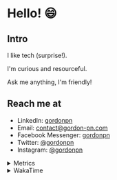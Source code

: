 # Hello! 😄

## Intro

I like tech (surprise!).

I'm curious and resourceful.

Ask me anything, I'm friendly!

## Reach me at

- LinkedIn: [gordonpn](https://www.linkedin.com/in/gordonpn/)
- Email: [contact@gordon-pn.com](mailto:contact@gordon-pn.com)
- Facebook Messenger: [gordonpn](https://www.messenger.com/t/Gordonpn)
- Twitter: [@gordonpn](https://twitter.com/Gordonpn)
- Instagram: [@gordonpn](https://www.instagram.com/gordonpn/)

<details>
  <summary>Metrics</summary>

  <img align="center" src="https://github.com/gordonpn/gordonpn/blob/master/github-metrics.svg" alt="GitHub Metrics">

</details>

<details>
  <summary>WakaTime</summary>

  <!--START_SECTION:waka-->
📊 **This Week I Spent My Time On** 

```text
💬 Programming Languages: 
Java                     3 hrs 39 mins       ███████████████████████░░   93.61 % 
Other                    10 mins             █░░░░░░░░░░░░░░░░░░░░░░░░   04.51 % 
JSON                     3 mins              ░░░░░░░░░░░░░░░░░░░░░░░░░   01.56 % 
Makefile                 0 secs              ░░░░░░░░░░░░░░░░░░░░░░░░░   00.32 % 
XML                      0 secs              ░░░░░░░░░░░░░░░░░░░░░░░░░   00.00 % 

🔥 Editors: 
IntelliJ                 3 hrs 43 mins       ████████████████████████░   95.49 % 
VS Code                  10 mins             █░░░░░░░░░░░░░░░░░░░░░░░░   04.51 % 
```


 Last Updated on 03/01/2024 10:19:30 UTC
<!--END_SECTION:waka-->
</details>
